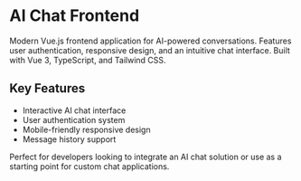 # AI Chat Frontend

Modern Vue.js frontend application for AI-powered conversations. Features user authentication, responsive design, and an intuitive chat interface. Built with Vue 3, TypeScript, and Tailwind CSS.

## Key Features

- Interactive AI chat interface
- User authentication system
- Mobile-friendly responsive design
- Message history support

Perfect for developers looking to integrate an AI chat solution or use as a starting point for custom chat applications.
